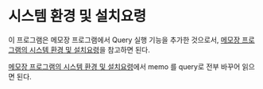 # 시스템 환경 및 설치요령

이 프로그램은 메모장 프로그램에서 Query 실행 기능을 추가한 것으로서, [메모장 프로그램의 시스템 환경 및 설치요령](https://github.com/logicielkr/memo/blob/master/install-guide.md)을 참고하면 된다.

[메모장 프로그램의 시스템 환경 및 설치요령](https://github.com/logicielkr/memo/blob/master/install-guide.md)에서 memo 를 query로 전부 바꾸어 읽으면 된다.


